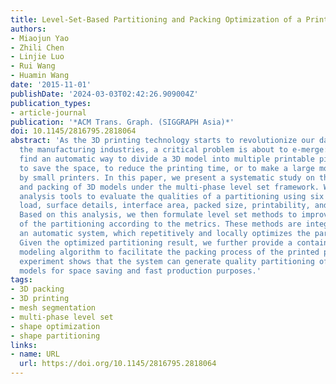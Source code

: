 ```yaml
---
title: Level-Set-Based Partitioning and Packing Optimization of a Printable Model
authors:
- Miaojun Yao
- Zhili Chen
- Linjie Luo
- Rui Wang
- Huamin Wang
date: '2015-11-01'
publishDate: '2024-03-03T02:42:26.909004Z'
publication_types:
- article-journal
publication: '*ACM Trans. Graph. (SIGGRAPH Asia)*'
doi: 10.1145/2816795.2818064
abstract: 'As the 3D printing technology starts to revolutionize our daily life and
  the manufacturing industries, a critical problem is about to e-merge: how can we
  find an automatic way to divide a 3D model into multiple printable pieces, so as
  to save the space, to reduce the printing time, or to make a large model printable
  by small printers. In this paper, we present a systematic study on the partitioning
  and packing of 3D models under the multi-phase level set framework. We first construct
  analysis tools to evaluate the qualities of a partitioning using six metrics: stress
  load, surface details, interface area, packed size, printability, and assembling.
  Based on this analysis, we then formulate level set methods to improve the qualities
  of the partitioning according to the metrics. These methods are integrated into
  an automatic system, which repetitively and locally optimizes the partitioning.
  Given the optimized partitioning result, we further provide a container structure
  modeling algorithm to facilitate the packing process of the printed pieces. Our
  experiment shows that the system can generate quality partitioning of various 3D
  models for space saving and fast production purposes.'
tags:
- 3D packing
- 3D printing
- mesh segmentation
- multi-phase level set
- shape optimization
- shape partitioning
links:
- name: URL
  url: https://doi.org/10.1145/2816795.2818064
---
```

